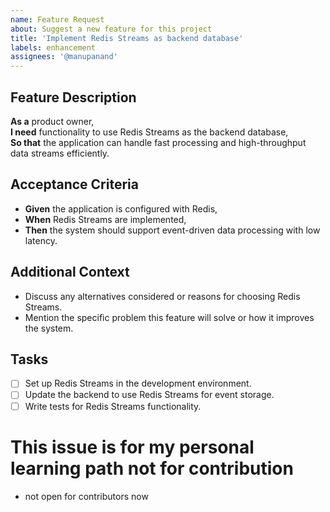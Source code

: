 ```yaml
---
name: Feature Request
about: Suggest a new feature for this project
title: 'Implement Redis Streams as backend database'
labels: enhancement
assignees: '@manupanand'
---
```


## Feature Description
**As a** product owner,  
**I need** functionality to use Redis Streams as the backend database,  
**So that** the application can handle fast processing and high-throughput data streams efficiently.

## Acceptance Criteria
- **Given** the application is configured with Redis,  
- **When** Redis Streams are implemented,  
- **Then** the system should support event-driven data processing with low latency.

## Additional Context
- Discuss any alternatives considered or reasons for choosing Redis Streams.
- Mention the specific problem this feature will solve or how it improves the system.

## Tasks
- [ ] Set up Redis Streams in the development environment.
- [ ] Update the backend to use Redis Streams for event storage.
- [ ] Write tests for Redis Streams functionality.

# This issue is for my personal learning path not for contribution
 - not open for  contributors now
